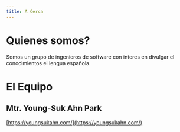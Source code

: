 ```yaml
---
title: A Cerca
---
```


# Quienes somos?
Somos un grupo de ingenieros de software con interes en divulgar el conocimientos el lengua española.


# El Equipo

## Mtr. Young-Suk Ahn Park
[https://youngsukahn.com/](https://youngsukahn.com/)
